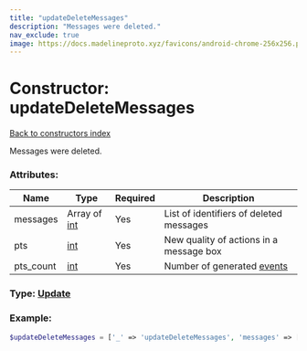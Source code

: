 ```yaml
---
title: "updateDeleteMessages"
description: "Messages were deleted."
nav_exclude: true
image: https://docs.madelineproto.xyz/favicons/android-chrome-256x256.png
---
```

# Constructor: updateDeleteMessages  
[Back to constructors index](/API_docs/constructors/index.md)



Messages were deleted.

### Attributes:

| Name     |    Type       | Required | Description |
|----------|---------------|----------|-------------|
|messages|Array of [int](/API_docs/types/int.md) | Yes|List of identifiers of deleted messages|
|pts|[int](/API_docs/types/int.md) | Yes|New quality of actions in a message box|
|pts\_count|[int](/API_docs/types/int.md) | Yes|Number of generated [events](https://core.telegram.org/api/updates)|



### Type: [Update](/API_docs/types/Update.md)


### Example:

```php
$updateDeleteMessages = ['_' => 'updateDeleteMessages', 'messages' => [int, int], 'pts' => int, 'pts_count' => int];
```  
